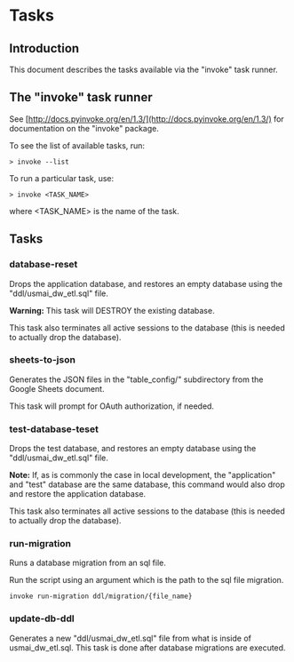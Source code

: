 # Tasks

## Introduction

This document describes the tasks available via the "invoke" task runner.

## The "invoke" task runner

See [http://docs.pyinvoke.org/en/1.3/](http://docs.pyinvoke.org/en/1.3/) for
documentation on the "invoke" package.

To see the list of available tasks, run:

```
> invoke --list
```

To run a particular task, use:

```
> invoke <TASK_NAME>
```

where \<TASK_NAME> is the name of the task.


## Tasks

### database-reset

Drops the application database, and restores an empty database using the
"ddl/usmai_dw_etl.sql" file.

**Warning:** This task will DESTROY the existing database.

This task also terminates all active sessions to the database (this is
needed to actually drop the database).

### sheets-to-json

Generates the JSON files in the "table_config/" subdirectory from the Google
Sheets document.

This task will prompt for OAuth authorization, if needed.

### test-database-teset

Drops the test database, and restores an empty database using the
"ddl/usmai_dw_etl.sql" file.

**Note:** If, as is commonly the case in local development, the "application"
and "test" database are the same database, this command would also drop and
restore the application database.

This task also terminates all active sessions to the database (this is
needed to actually drop the database).

### run-migration

Runs a database migration from an sql file. 

Run the script using an argument which is the path to the sql file migration.

`invoke run-migration ddl/migration/{file_name}`

### update-db-ddl

Generates a new "ddl/usmai_dw_etl.sql" file from what is inside of usmai_dw_etl.sql. This task is done after database migrations are executed. 



